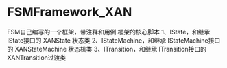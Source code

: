 # FSMFramework_XAN
FSM自己编写的一个框架，带注释和用例
框架的核心脚本
1、IState，和继承 IState接口的 XANState 状态类
2、IStateMachine，和继承 IStateMachine接口的 XANStateMachine 状态机类
3、ITransition，和继承 ITransition接口的 XANTransition过渡类
